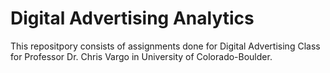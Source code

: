 # Digital Advertising Analytics

This repositpory consists of assignments done for Digital Advertising Class for Professor Dr. Chris Vargo in University of Colorado-Boulder.
